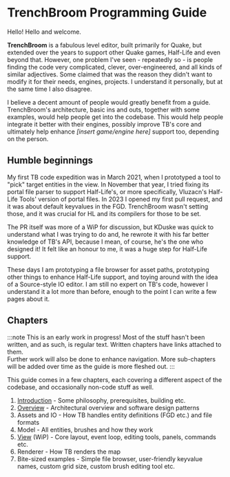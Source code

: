 # TrenchBroom Programming Guide

Hello! Hello and welcome.

**TrenchBroom** is a fabulous level editor, built primarily for Quake, but extended over the years to support other Quake games, Half-Life and even beyond that. However, one problem I've seen - repeatedly so - is people finding the code very complicated, clever, over-engineered, and all kinds of similar adjectives. Some claimed that was the reason they didn't want to modify it for their needs, engines, projects. I understand it personally, but at the same time I also disagree.

I believe a decent amount of people would greatly benefit from a guide. TrenchBroom's architecture, basic ins and outs, together with some examples, would help people get into the codebase. This would help people integrate it better with their engines, possibly improve TB's core and ultimately help enhance *[insert game/engine here]* support too, depending on the person.

## Humble beginnings

My first TB code expedition was in March 2021, when I prototyped a tool to "pick" target entities in the view. In November that year, I tried fixing its portal file parser to support Half-Life's, or more specifically, Vluzacn's Half-Life Tools' version of portal files. In 2023 I opened my first pull request, and it was about default keyvalues in the FGD. TrenchBroom wasn't setting those, and it was crucial for HL and its compilers for those to be set.

The PR itself was more of a WiP for discussion, but KDuske was quick to understand what I was trying to do and, he rewrote it with his far better knowledge of TB's API, because I mean, of course, he's the one who designed it! It felt like an honour to me, it was a huge step for Half-Life support.

These days I am prototyping a file browser for asset paths, prototyping other things to enhance Half-Life support, and toying around with the idea of a Source-style IO editor. I am still no expert on TB's code, however I understand it a lot more than before, enough to the point I can write a few pages about it.

## Chapters

:::note
This is an early work in progress! Most of the stuff hasn't been written, and as such, is regular text. Written chapters have links attached to them.  
Further work will also be done to enhance navigation. More sub-chapters will be added over time as the guide is more fleshed out.
:::

This guide comes in a few chapters, each covering a different aspect of the codebase, and occasionally non-code stuff as well.

1. [Introduction](tbcode/chapter1/chapter1.md) - Some philosophy, prerequisites, building etc.
2. [Overview](tbcode/chapter2/chapter2.md) - Architectural overview and software design patterns
3. Assets and IO - How TB handles entity definitions (FGD etc.) and file formats
4. Model - All entities, brushes and how they work
5. [View](tbcode/chapter5/chapter5.md) (WiP) - Core layout, event loop, editing tools, panels, commands etc.
6. Renderer - How TB renders the map
7. Bite-sized examples - Simple file browser, user-friendly keyvalue names, custom grid size, custom brush editing tool etc.
